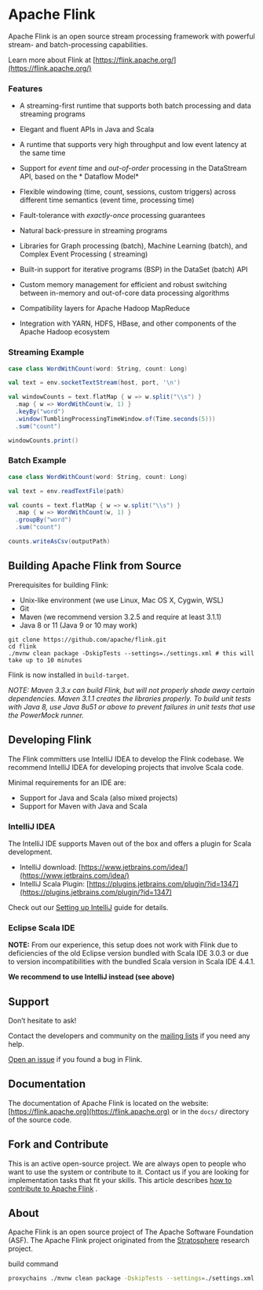 # Apache Flink

Apache Flink is an open source stream processing framework with powerful stream- and
batch-processing capabilities.

Learn more about Flink at [https://flink.apache.org/](https://flink.apache.org/)

### Features

* A streaming-first runtime that supports both batch processing and data streaming programs

* Elegant and fluent APIs in Java and Scala

* A runtime that supports very high throughput and low event latency at the same time

* Support for *event time* and *out-of-order* processing in the DataStream API, based on the *
  Dataflow Model*

* Flexible windowing (time, count, sessions, custom triggers) across different time semantics (event
  time, processing time)

* Fault-tolerance with *exactly-once* processing guarantees

* Natural back-pressure in streaming programs

* Libraries for Graph processing (batch), Machine Learning (batch), and Complex Event Processing (
  streaming)

* Built-in support for iterative programs (BSP) in the DataSet (batch) API

* Custom memory management for efficient and robust switching between in-memory and out-of-core data
  processing algorithms

* Compatibility layers for Apache Hadoop MapReduce

* Integration with YARN, HDFS, HBase, and other components of the Apache Hadoop ecosystem

### Streaming Example

```scala
case class WordWithCount(word: String, count: Long)

val text = env.socketTextStream(host, port, '\n')

val windowCounts = text.flatMap { w => w.split("\\s") }
  .map { w => WordWithCount(w, 1) }
  .keyBy("word")
  .window(TumblingProcessingTimeWindow.of(Time.seconds(5)))
  .sum("count")

windowCounts.print()
```

### Batch Example

```scala
case class WordWithCount(word: String, count: Long)

val text = env.readTextFile(path)

val counts = text.flatMap { w => w.split("\\s") }
  .map { w => WordWithCount(w, 1) }
  .groupBy("word")
  .sum("count")

counts.writeAsCsv(outputPath)
```

## Building Apache Flink from Source

Prerequisites for building Flink:

* Unix-like environment (we use Linux, Mac OS X, Cygwin, WSL)
* Git
* Maven (we recommend version 3.2.5 and require at least 3.1.1)
* Java 8 or 11 (Java 9 or 10 may work)

```
git clone https://github.com/apache/flink.git
cd flink
./mvnw clean package -DskipTests --settings=./settings.xml # this will take up to 10 minutes
```

Flink is now installed in `build-target`.

*NOTE: Maven 3.3.x can build Flink, but will not properly shade away certain dependencies. Maven
3.1.1 creates the libraries properly. To build unit tests with Java 8, use Java 8u51 or above to
prevent failures in unit tests that use the PowerMock runner.*

## Developing Flink

The Flink committers use IntelliJ IDEA to develop the Flink codebase. We recommend IntelliJ IDEA for
developing projects that involve Scala code.

Minimal requirements for an IDE are:

* Support for Java and Scala (also mixed projects)
* Support for Maven with Java and Scala

### IntelliJ IDEA

The IntelliJ IDE supports Maven out of the box and offers a plugin for Scala development.

* IntelliJ download: [https://www.jetbrains.com/idea/](https://www.jetbrains.com/idea/)
* IntelliJ Scala
  Plugin: [https://plugins.jetbrains.com/plugin/?id=1347](https://plugins.jetbrains.com/plugin/?id=1347)

Check out
our [Setting up IntelliJ](https://ci.apache.org/projects/flink/flink-docs-master/flinkDev/ide_setup.html#intellij-idea)
guide for details.

### Eclipse Scala IDE

**NOTE:** From our experience, this setup does not work with Flink due to deficiencies of the old
Eclipse version bundled with Scala IDE 3.0.3 or due to version incompatibilities with the bundled
Scala version in Scala IDE 4.4.1.

**We recommend to use IntelliJ instead (see above)**

## Support

Don’t hesitate to ask!

Contact the developers and community on
the [mailing lists](https://flink.apache.org/community.html#mailing-lists) if you need any help.

[Open an issue](https://issues.apache.org/jira/browse/FLINK) if you found a bug in Flink.

## Documentation

The documentation of Apache Flink is located on the
website: [https://flink.apache.org](https://flink.apache.org)
or in the `docs/` directory of the source code.

## Fork and Contribute

This is an active open-source project. We are always open to people who want to use the system or
contribute to it. Contact us if you are looking for implementation tasks that fit your skills. This
article
describes [how to contribute to Apache Flink](https://flink.apache.org/contributing/how-to-contribute.html)
.

## About

Apache Flink is an open source project of The Apache Software Foundation (ASF). The Apache Flink
project originated from the [Stratosphere](http://stratosphere.eu) research project.

build command

```bash
proxychains ./mvnw clean package -DskipTests --settings=./settings.xml
```
